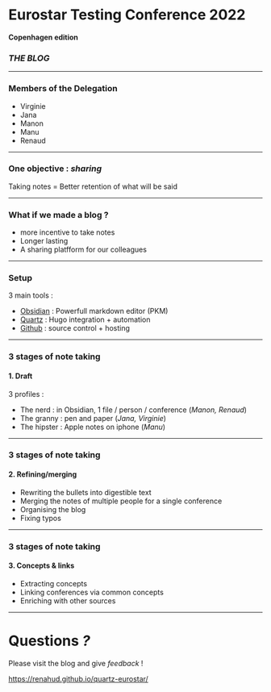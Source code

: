 # Eurostar Testing Conference 2022
**Copenhagen edition**
### _THE BLOG_

---

### Members of the Delegation
- Virginie
- Jana
- Manon
- Manu
- Renaud
---
### One objective : _sharing_

 Taking notes = Better retention of what will be said

---
### What if we made a blog ?

- more incentive to take notes
- Longer lasting
- A sharing platfform for our colleagues

---
### Setup
 3 main tools :
- [Obsidian](https://obsidian.md/) : Powerfull markdown editor (PKM)
 - [Quartz](https://quartz.jzhao.xyz/) : Hugo integration + automation
 - [Github](https://github.com/) : source control + hosting 

---
### 3 stages of note taking

#### 1. Draft
3 profiles :
- The nerd : in Obsidian, 1 file / person / conference (_Manon, Renaud_)
- The granny : pen and paper (_Jana, Virginie_)
- The hipster : Apple notes on iphone (_Manu_)

---
### 3 stages of note taking

#### 2. Refining/merging

- Rewriting the bullets into digestible text
- Merging the notes of multiple people for a single conference
- Organising the blog
- Fixing typos

---
### 3 stages of note taking

#### 3. Concepts & links

- Extracting concepts
- Linking conferences via common concepts
- Enriching with other sources

---
# **Questions _?_**

Please visit the blog and give _feedback_ !

https://renahud.github.io/quartz-eurostar/